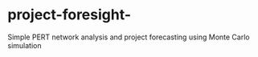 # project-foresight-
Simple PERT network analysis and project forecasting using Monte Carlo simulation
